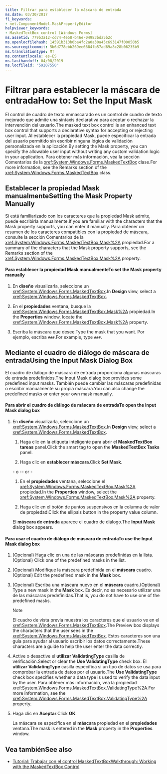 ```yaml
---
title: Filtrar para establecer la máscara de entrada
ms.date: 03/30/2017
f1_keywords:
- net.ComponentModel.MaskPropertyEditor
helpviewer_keywords:
- MaskedTextBox control [Windows Forms]
ms.assetid: 779b3a12-cd74-4e58-b46e-04983bda5b2c
ms.openlocfilehash: 14591b313b0ba4fc2a0a30a45c693147f00050b5
ms.sourcegitcommit: 5b6d778ebb269ee6684fb57ad69a8c28b06235b9
ms.translationtype: MT
ms.contentlocale: es-ES
ms.lasthandoff: 04/08/2019
ms.locfileid: "59207550"
---
```

# <a name="how-to-set-the-input-mask"></a><span data-ttu-id="61aa8-102">Filtrar para establecer la máscara de entrada</span><span class="sxs-lookup"><span data-stu-id="61aa8-102">How to: Set the Input Mask</span></span>
<span data-ttu-id="61aa8-103">El control de cuadro de texto enmascarado es un control de cuadro de texto mejorado que admite una sintaxis declarativa para aceptar o rechazar la intervención del usuario.</span><span class="sxs-lookup"><span data-stu-id="61aa8-103">The masked text box control is an enhanced text box control that supports a declarative syntax for accepting or rejecting user input.</span></span> <span data-ttu-id="61aa8-104">Al establecer la propiedad Mask, puede especificar la entrada del usuario permitido sin escribir ninguna lógica de validación personalizada en la aplicación.</span><span class="sxs-lookup"><span data-stu-id="61aa8-104">By setting the Mask property, you can specify the allowable user input without writing any custom validation logic in your application.</span></span> <span data-ttu-id="61aa8-105">Para obtener más información, vea la sección Comentarios de la <xref:System.Windows.Forms.MaskedTextBox> clase.</span><span class="sxs-lookup"><span data-stu-id="61aa8-105">For more information, see the Remarks section of the <xref:System.Windows.Forms.MaskedTextBox> class.</span></span>  
  
## <a name="setting-the-mask-property-manually"></a><span data-ttu-id="61aa8-106">Establecer la propiedad Mask manualmente</span><span class="sxs-lookup"><span data-stu-id="61aa8-106">Setting the Mask Property Manually</span></span>  
 <span data-ttu-id="61aa8-107">Si está familiarizado con los caracteres que la propiedad Mask admite, puede escribirla manualmente.</span><span class="sxs-lookup"><span data-stu-id="61aa8-107">If you are familiar with the characters that the Mask property supports, you can enter it manually.</span></span> <span data-ttu-id="61aa8-108">Para obtener un resumen de los caracteres compatibles con la propiedad de máscara, consulte la sección Comentarios de la <xref:System.Windows.Forms.MaskedTextBox.Mask%2A> propiedad.</span><span class="sxs-lookup"><span data-stu-id="61aa8-108">For a summary of the characters that the Mask property supports, see the Remarks section of the <xref:System.Windows.Forms.MaskedTextBox.Mask%2A> property.</span></span>  
  
#### <a name="to-set-the-mask-property-manually"></a><span data-ttu-id="61aa8-109">Para establecer la propiedad Mask manualmente</span><span class="sxs-lookup"><span data-stu-id="61aa8-109">To set the Mask property manually</span></span>  
  
1.  <span data-ttu-id="61aa8-110">En **diseño** visualizarla, seleccione un <xref:System.Windows.Forms.MaskedTextBox>.</span><span class="sxs-lookup"><span data-stu-id="61aa8-110">In **Design** view, select a <xref:System.Windows.Forms.MaskedTextBox>.</span></span>  
  
2.  <span data-ttu-id="61aa8-111">En el **propiedades** ventana, busque la <xref:System.Windows.Forms.MaskedTextBox.Mask%2A> propiedad.</span><span class="sxs-lookup"><span data-stu-id="61aa8-111">In the **Properties** window, locate the <xref:System.Windows.Forms.MaskedTextBox.Mask%2A> property.</span></span>  
  
3.  <span data-ttu-id="61aa8-112">Escriba la máscara que desee.</span><span class="sxs-lookup"><span data-stu-id="61aa8-112">Type the mask that you want.</span></span> <span data-ttu-id="61aa8-113">Por ejemplo, escriba `###`.</span><span class="sxs-lookup"><span data-stu-id="61aa8-113">For example, type `###`.</span></span>  
  
## <a name="using-the-input-mask-dialog-box"></a><span data-ttu-id="61aa8-114">Mediante el cuadro de diálogo de máscara de entrada</span><span class="sxs-lookup"><span data-stu-id="61aa8-114">Using the Input Mask Dialog Box</span></span>  
 <span data-ttu-id="61aa8-115">El cuadro de diálogo de máscara de entrada proporciona algunas máscaras de entrada predefinidos.</span><span class="sxs-lookup"><span data-stu-id="61aa8-115">The Input Mask dialog box provides some predefined input masks.</span></span> <span data-ttu-id="61aa8-116">También puede cambiar las máscaras predefinidas o escribir manualmente su propia máscara.</span><span class="sxs-lookup"><span data-stu-id="61aa8-116">You can also change the predefined masks or enter your own mask manually.</span></span>  
  
#### <a name="to-open-the-input-mask-dialog-box"></a><span data-ttu-id="61aa8-117">Para abrir el cuadro de diálogo de máscara de entrada</span><span class="sxs-lookup"><span data-stu-id="61aa8-117">To open the Input Mask dialog box</span></span>  
  
1.  <span data-ttu-id="61aa8-118">En **diseño** visualizarla, seleccione un <xref:System.Windows.Forms.MaskedTextBox>.</span><span class="sxs-lookup"><span data-stu-id="61aa8-118">In **Design** view, select a <xref:System.Windows.Forms.MaskedTextBox>.</span></span>  
  
    1.  <span data-ttu-id="61aa8-119">Haga clic en la etiqueta inteligente para abrir el **MaskedTextBox tareas** panel.</span><span class="sxs-lookup"><span data-stu-id="61aa8-119">Click the smart tag to open the **MaskedTextBox Tasks** panel.</span></span>  
  
    2.  <span data-ttu-id="61aa8-120">Haga clic en **establecer máscara**.</span><span class="sxs-lookup"><span data-stu-id="61aa8-120">Click **Set Mask**.</span></span>  
  
     <span data-ttu-id="61aa8-121">\- o -</span><span class="sxs-lookup"><span data-stu-id="61aa8-121">\- or -</span></span>  
  
    1.  <span data-ttu-id="61aa8-122">En el **propiedades** ventana, seleccione el <xref:System.Windows.Forms.MaskedTextBox.Mask%2A> propiedad.</span><span class="sxs-lookup"><span data-stu-id="61aa8-122">In the **Properties** window, select the <xref:System.Windows.Forms.MaskedTextBox.Mask%2A> property.</span></span>  
  
    2.  <span data-ttu-id="61aa8-123">Haga clic en el botón de puntos suspensivos en la columna de valor de propiedad.</span><span class="sxs-lookup"><span data-stu-id="61aa8-123">Click the ellipsis button in the property value column.</span></span>  
  
     <span data-ttu-id="61aa8-124">El **máscara de entrada** aparece el cuadro de diálogo.</span><span class="sxs-lookup"><span data-stu-id="61aa8-124">The **Input Mask** dialog box appears.</span></span>  
  
#### <a name="to-use-the-input-mask-dialog-box"></a><span data-ttu-id="61aa8-125">Para usar el cuadro de diálogo de máscara de entrada</span><span class="sxs-lookup"><span data-stu-id="61aa8-125">To use the Input Mask dialog box</span></span>  
  
1.  <span data-ttu-id="61aa8-126">(Opcional) Haga clic en una de las máscaras predefinidas en la lista.</span><span class="sxs-lookup"><span data-stu-id="61aa8-126">(Optional) Click one of the predefined masks in the list.</span></span>  
  
2.  <span data-ttu-id="61aa8-127">(Opcional) Modifique la máscara predefinida en el **máscara** cuadro.</span><span class="sxs-lookup"><span data-stu-id="61aa8-127">(Optional) Edit the predefined mask in the **Mask** box.</span></span>  
  
3.  <span data-ttu-id="61aa8-128">(Opcional) Escriba una máscara nuevo en el **máscara** cuadro.</span><span class="sxs-lookup"><span data-stu-id="61aa8-128">(Optional) Type a new mask in the **Mask** box.</span></span> <span data-ttu-id="61aa8-129">Es decir, no es necesario utilizar una de las máscaras predefinidas.</span><span class="sxs-lookup"><span data-stu-id="61aa8-129">That is, you do not have to use one of the predefined masks.</span></span>  
  
    > [!NOTE]
    >  <span data-ttu-id="61aa8-130">El cuadro de vista previa muestra los caracteres que el usuario ve en el <xref:System.Windows.Forms.MaskedTextBox>.</span><span class="sxs-lookup"><span data-stu-id="61aa8-130">The Preview box displays the characters that the user sees in the <xref:System.Windows.Forms.MaskedTextBox>.</span></span> <span data-ttu-id="61aa8-131">Estos caracteres son una guía para ayudar al usuario escribir los datos correctamente.</span><span class="sxs-lookup"><span data-stu-id="61aa8-131">These characters are a guide to help the user enter the data correctly.</span></span>  
  
4.  <span data-ttu-id="61aa8-132">Active o desactive el **utilizar ValidatingType** casilla de verificación.</span><span class="sxs-lookup"><span data-stu-id="61aa8-132">Select or clear the **Use ValidatingType** check box.</span></span> <span data-ttu-id="61aa8-133">El **utilizar ValidatingType** casilla especifica si un tipo de datos se usa para comprobar la entrada de datos por el usuario.</span><span class="sxs-lookup"><span data-stu-id="61aa8-133">The **Use ValidatingType** check box specifies whether a data type is used to verify the data input by the user.</span></span> <span data-ttu-id="61aa8-134">Para obtener más información, vea la propiedad <xref:System.Windows.Forms.MaskedTextBox.ValidatingType%2A>.</span><span class="sxs-lookup"><span data-stu-id="61aa8-134">For more information, see the <xref:System.Windows.Forms.MaskedTextBox.ValidatingType%2A> property.</span></span>  
  
5.  <span data-ttu-id="61aa8-135">Haga clic en **Aceptar**.</span><span class="sxs-lookup"><span data-stu-id="61aa8-135">Click **OK**.</span></span>  
  
     <span data-ttu-id="61aa8-136">La máscara se especifica en el **máscara** propiedad en el **propiedades** ventana.</span><span class="sxs-lookup"><span data-stu-id="61aa8-136">The mask is entered in the **Mask** property in the **Properties** window.</span></span>  
  
## <a name="see-also"></a><span data-ttu-id="61aa8-137">Vea también</span><span class="sxs-lookup"><span data-stu-id="61aa8-137">See also</span></span>

- [<span data-ttu-id="61aa8-138">Tutorial: Trabajar con el control MaskedTextBox</span><span class="sxs-lookup"><span data-stu-id="61aa8-138">Walkthrough: Working with the MaskedTextBox Control</span></span>](walkthrough-working-with-the-maskedtextbox-control.md)
